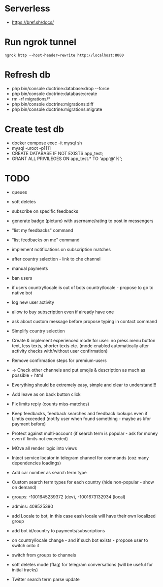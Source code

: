 # Serverless
* https://bref.sh/docs/

# Run ngrok tunnel
`ngrok http --host-header=rewrite http://localhost:8000`

# Refresh db
* php bin/console doctrine:database:drop --force
* php bin/console doctrine:database:create
* rm -rf migrations/*
* php bin/console doctrine:migrations:diff
* php bin/console doctrine:migrations:migrate

# Create test db
* docker compose exec -it mysql sh
* mysql -uroot -p1111
* CREATE DATABASE IF NOT EXISTS app_test;
* GRANT ALL PRIVILEGES ON app_test.* TO 'app'@'%';

# TODO
* queues
* soft deletes
* subscribe on specific feedbacks
* generate badge (picture) with username/rating to post in messengers
* "list my feedbacks" command
* "list feedbacks on me" command
* implement notifications on subscription matches
* after country selection - link to che channel
* manual payments
* ban users
* if users country/locale is out of bots country/locale - propose to go to native bot
* log new user activity
* allow to buy subscription even if already have one
* ask about custom message before propose typing in contact command

* Simplify country selection
* Create & implement experienced mode for user: no press menu button text, less texts, shorter texts etc. (mode enabled automatically after activity checks with/without user confirmation)
* Remove confirmation steps for premium-users
* -> Check other channels and put emojis & description as much as possible + html

* Everything should be extremely easy, simple and clear to understand!!!
* Add leave as on back button click
* Fix limits reply (counts miss-matches)
* Keep feedbacks, feedback searches and feedback lookups even if Limtis exceeded (notify user when found something - maybe as kfor payment before)
* Protect against multi-account (if search term is popular - ask for money even if limits not exceeded)
* MOve all render logic into views
* Inject service locator in telegram channel for commands (coz many dependencies loadings)
* Add car number as search term type
* Custom search term types for each country (hide non-popular - show on demand)

* groups: -1001645239372 (dev), -1001673132934 (local)
* admins: 409525390
* add Locale to bot, in this case eash locale will have their own localized group
* add bot id/country to payments/subscriptions
* on country/locale change - and if such bot exists - propose user to switch onto it
* switch from groups to channels
* soft deletes mode (flag) for telegram conversations (will be useful for initial tracks)
* Twitter search term parse update